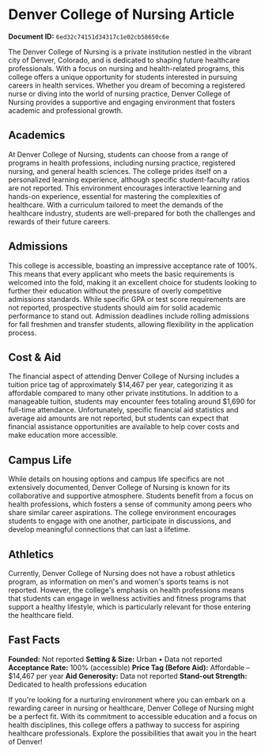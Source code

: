 # Denver College of Nursing Article

**Document ID:** `6ed32c74151d34317c1e02cb58650c6e`

The Denver College of Nursing is a private institution nestled in the vibrant city of Denver, Colorado, and is dedicated to shaping future healthcare professionals. With a focus on nursing and health-related programs, this college offers a unique opportunity for students interested in pursuing careers in health services. Whether you dream of becoming a registered nurse or diving into the world of nursing practice, Denver College of Nursing provides a supportive and engaging environment that fosters academic and professional growth.

## Academics
At Denver College of Nursing, students can choose from a range of programs in health professions, including nursing practice, registered nursing, and general health sciences. The college prides itself on a personalized learning experience, although specific student-faculty ratios are not reported. This environment encourages interactive learning and hands-on experience, essential for mastering the complexities of healthcare. With a curriculum tailored to meet the demands of the healthcare industry, students are well-prepared for both the challenges and rewards of their future careers.

## Admissions
This college is accessible, boasting an impressive acceptance rate of 100%. This means that every applicant who meets the basic requirements is welcomed into the fold, making it an excellent choice for students looking to further their education without the pressure of overly competitive admissions standards. While specific GPA or test score requirements are not reported, prospective students should aim for solid academic performance to stand out. Admission deadlines include rolling admissions for fall freshmen and transfer students, allowing flexibility in the application process.

## Cost & Aid
The financial aspect of attending Denver College of Nursing includes a tuition price tag of approximately $14,467 per year, categorizing it as affordable compared to many other private institutions. In addition to a manageable tuition, students may encounter fees totaling around $1,690 for full-time attendance. Unfortunately, specific financial aid statistics and average aid amounts are not reported, but students can expect that financial assistance opportunities are available to help cover costs and make education more accessible.

## Campus Life
While details on housing options and campus life specifics are not extensively documented, Denver College of Nursing is known for its collaborative and supportive atmosphere. Students benefit from a focus on health professions, which fosters a sense of community among peers who share similar career aspirations. The college environment encourages students to engage with one another, participate in discussions, and develop meaningful connections that can last a lifetime.

## Athletics
Currently, Denver College of Nursing does not have a robust athletics program, as information on men's and women's sports teams is not reported. However, the college's emphasis on health professions means that students can engage in wellness activities and fitness programs that support a healthy lifestyle, which is particularly relevant for those entering the healthcare field.

## Fast Facts
**Founded:** Not reported
**Setting & Size:** Urban • Data not reported
**Acceptance Rate:** 100% (accessible)
**Price Tag (Before Aid):** Affordable – $14,467 per year
**Aid Generosity:** Data not reported
**Stand-out Strength:** Dedicated to health professions education

If you're looking for a nurturing environment where you can embark on a rewarding career in nursing or healthcare, Denver College of Nursing might be a perfect fit. With its commitment to accessible education and a focus on health disciplines, this college offers a pathway to success for aspiring healthcare professionals. Explore the possibilities that await you in the heart of Denver!
